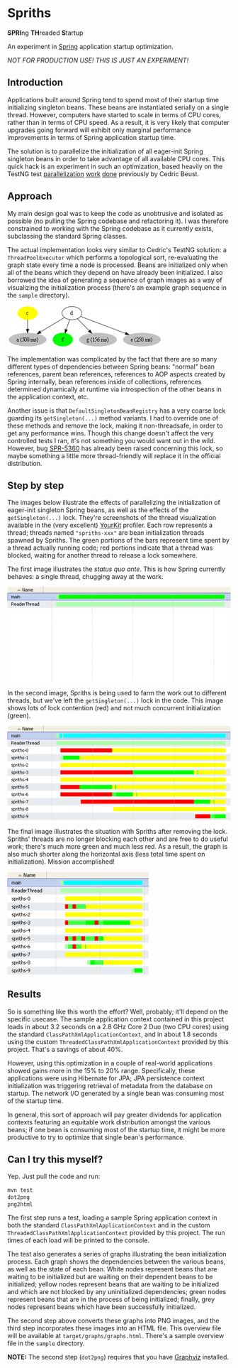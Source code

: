 Spriths
=======

**SPRI**ng **TH**readed **S**tartup

An experiment in [Spring](http://www.springsource.org/about/) application startup optimization.

*NOT FOR PRODUCTION USE! THIS IS JUST AN EXPERIMENT!*

Introduction
------------

Applications built around Spring tend to spend most of their startup time initializing singleton beans. These beans are instantiated serially on a single thread. However, computers have started to scale in terms of CPU cores, rather than in terms of CPU speed. As a result, it is very likely that computer upgrades going forward will exhibit only marginal performance improvements in terms of Spring application startup time.

The solution is to parallelize the initialization of all eager-init Spring singleton beans in order to take advantage of all available CPU cores. This quick hack is an experiment in such an optimization, based heavily on the TestNG test [parallelization](http://beust.com/weblog/archives/000525.html) [work](http://beust.com/weblog/archives/000536.html) [done](http://code.google.com/p/testng/source/browse/trunk/src/main/org/testng/internal/thread/GroupThreadPoolExecutor.java) previously by Cedric Beust.

Approach
--------

My main design goal was to keep the code as unobtrusive and isolated as possible (no pulling the Spring codebase and refactoring it). I was therefore constrained to working with the Spring codebase as it currently exists, subclassing the standard Spring classes.

The actual implementation looks very similar to Cedric's TestNG solution: a `ThreadPoolExecutor` which performs a topological sort, re-evaluating the graph state every time a node is processed. Beans are initialized only when all of the beans which they depend on have already been initialized. I also borrowed the idea of generating a sequence of graph images as a way of visualizing the initialization process (there's an example graph sequence in the `sample` directory).

![graph cutout](http://github.com/gredler/spriths/raw/master/doc/graph-cutout.png)

The implementation was complicated by the fact that there are so many different types of dependencies between Spring beans: "normal" bean references, parent bean references, references to AOP aspects created by Spring internally, bean references inside of collections, references determined dynamically at runtime via introspection of the other beans in the application context, etc.

Another issue is that `DefaultSingletonBeanRegistry` has a very coarse lock guarding its `getSingleton(...)` method variants. I had to override one of these methods and remove the lock, making it non-threadsafe, in order to get any performance wins. Though this change doesn't affect the very controlled tests I ran, it's not something you would want out in the wild. However, bug [SPR-5360](http://jira.springframework.org/browse/SPR-5360) has already been raised concerning this lock, so maybe something a little more thread-friendly will replace it in the official distribution.

Step by step
------------

The images below illustrate the effects of parallelizing the initialization of eager-init singleton Spring beans, as well as the effects of the `getSingleton(...)` lock. They're screenshots of the thread visualization available in the (very excellent) [YourKit](http://yourkit.com/) profiler. Each row represents a thread; threads named `"spriths-xxx"` are bean initialization threads spawned by Spriths. The green portions of the bars represent time spent by a thread actually running code; red portions indicate that a thread was blocked, waiting for another thread to release a lock somewhere.

The first image illustrates the _status quo ante_. This is how Spring currently behaves: a single thread, chugging away at the work.

![no extra threads](http://github.com/gredler/spriths/raw/master/doc/no-extra-threads.png)

In the second image, Spriths is being used to farm the work out to different threads, but we've left the `getSingleton(...)` lock in the code. This image shows lots of lock contention (red) and not much concurrent initialization (green).

![threads with coarse lock](http://github.com/gredler/spriths/raw/master/doc/threads-with-coarse-lock.png)

The final image illustrates the situation with Spriths after removing the lock. Spriths' threads are no longer blocking each other and are free to do useful work; there's much more green and much less red. As a result, the graph is also much shorter along the horizontal axis (less total time spent on initialization). Mission accomplished!

![threads without coarse lock](http://github.com/gredler/spriths/raw/master/doc/threads-without-coarse-lock.png)

Results
-------

So is something like this worth the effort? Well, probably; it'll depend on the specific usecase. The sample application context contained in this project loads in about 3.2 seconds on a 2.8 GHz Core 2 Duo (two CPU cores) using the standard `ClassPathXmlApplicationContext`, and in about 1.8 seconds using the custom `ThreadedClassPathXmlApplicationContext` provided by this project. That's a savings of about 40%.

However, using this optimization in a couple of real-world applications showed gains more in the 15% to 20% range. Specifically, these applications were using Hibernate for JPA; JPA persistence context initialization was triggering retrieval of metadata from the database on startup. The network I/O generated by a single bean was consuming most of the startup time.

In general, this sort of approach will pay greater dividends for application contexts featuring an equitable work distribution amongst the various beans; if one bean is consuming most of the startup time, it might be more productive to try to optimize that single bean's performance.

Can I try this myself?
----------------------

Yep. Just pull the code and run:

    mvn test
    dot2png
    png2html

The first step runs a test, loading a sample Spring application context in both the standard `ClassPathXmlApplicationContext` and in the custom `ThreadedClassPathXmlApplicationContext` provided by this project. The run times of each load will be printed to the console.

The test also generates a series of graphs illustrating the bean initialization process. Each graph shows the dependencies between the various beans, as well as the state of each bean. White nodes represent beans that are waiting to be initialized but are waiting on their dependent beans to be initialized; yellow nodes represent beans that are waiting to be initialized and which are not blocked by any uninitialized dependencies; green nodes represent beans that are in the process of being initialized; finally, grey nodes represent beans which have been successfully initialized.

The second step above converts these graphs into PNG images, and the third step incorporates these images into an HTML file. This overview file will be available at `target/graphs/graphs.html`. There's a sample overview file in the `sample` directory.

**NOTE:** The second step (`dot2png`) requires that you have [Graphviz](http://www.graphviz.org/) installed.
